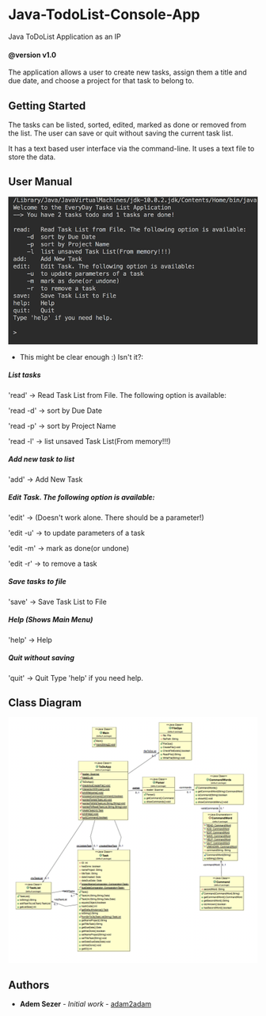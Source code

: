 # Java-TodoList-Console-App
Java ToDoList Application as an IP 
#### @version v1.0

The application allows a user to create new tasks, assign them a title and due date, and choose a project for that task to belong to. 

## Getting Started

The tasks can be listed, sorted, edited, marked as done or removed from the list. The user can save or quit without saving the current task list.

It has a text based user interface via the command-line. It uses a text file to store the data.

## User Manual

![Main Menu](mainMenuScreenshot1.png)

* This might be clear enough :) Isn't it?:

##### List tasks
'read'       -> Read Task List from File. The following option is available:

'read -d'	 -> sort by Due Date

'read -p'	 -> sort by Project Name

'read -l'	 -> list unsaved Task List(From memory!!!)

##### Add new task to list
'add'      -> Add New Task

##### Edit Task. The following option is available:
'edit'      -> (Doesn't work alone. There should be a parameter!)

'edit -u'   -> to update parameters of a task

'edit -m'	-> mark as done(or undone)

'edit -r'	-> to remove a task

##### Save tasks to file
'save'     -> Save Task List to File
##### Help (Shows Main Menu)
'help'     -> Help
##### Quit without saving
'quit'     -> Quit
Type 'help' if you need help.


## Class Diagram

![Class Diagram](ClassDiagram.png)

## Authors

* **Adem Sezer** - *Initial work* - [adam2adam](https://github.com/adam2adam)
